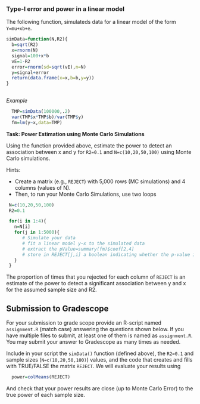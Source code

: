 

### Type-I error and power in a linear model

The following function, simulateds data for a linear model of the form `Y=mu+xb+e`.

```r
simData=function(N,R2){
  b=sqrt(R2)
  x=rnorm(N)
  signal=100+x*b 
  vE=1-R2
  error=rnorm(sd=sqrt(vE),n=N) 
  y=signal+error
  return(data.frame(x=x,b=b,y=y))
}
 
```

*Example*

```r
  TMP=simData(100000,.2)
  var(TMP$x*TMP$b)/var(TMP$y)
  fm=lm(y~x,data=TMP)
```

**Task: Power Estimation using Monte Carlo Simulations**

Using the function provided above, estimate the power to detect an association between x and y for `R2=0.1` and `N=c(10,20,50,100)` using Monte Carlo simulations.

Hints:

  - Create a matrix (e.g., `REJECT`) with 5,000 rows (MC simulations) and 4 columns (values of N).
  - Then, to run your Monte Carlo Simulations, use two loops

```r
 N=c(10,20,50,100)
 R2=0.1

 for(i in 1:4){
   n=N[i]
   for(j in 1:5000){
      # Simulate your data
      # fit a linear model y~x to the simulated data
      # extract the pValue=summary(fm)$coef[2,4]
      # store in REJECT[j,i] a boolean indicating whether the p-value is smaller than 0.05
   }
 }
```

The proportion of times that you rejected for each column of `REJECT` is an estimate of the power to detect a significant association between y and x for the assumed sample size and R2.


## Submission to Gradescope

For your submission to grade scope provide an R-script named `assignment.R` (match case) answering the questions shown below. If you have multiple files to submit, at least one of them is named as `assignment.R`.  You may submit your answer to Gradescope as many times as needed.

Include in your script the `simData()` function (defined above), the `R2=0.1` and sample sizes (`N=c(10,20,50,100)`) values, and the code that creates and fills with TRUE/FALSE the matrix `REJECT`. We will evaluate your results using

```r
  power=colMeans(REJECT)
```

And check that your power results are close (up to Monte Carlo Error) to the true power of each sample size.

